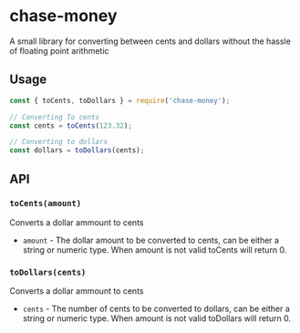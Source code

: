# chase-money

A small library for converting between cents and dollars
without the hassle of floating point arithmetic

## Usage

```javascript
const { toCents, toDollars } = require('chase-money');

// Converting To cents
const cents = toCents(123.32);

// Converting to dollars
const dollars = toDollars(cents);
```

## API

### `toCents(amount)`

Converts a dollar ammount to cents

-  `amount` - The dollar amount to be converted to cents,
can be either a string or numeric type. When amount is not valid
toCents will return 0.


### `toDollars(cents)`

Converts a dollar ammount to cents

-  `cents` - The number of cents to be converted to dollars,
can be either a string or numeric type.  When amount is not valid
toDollars will return 0.

